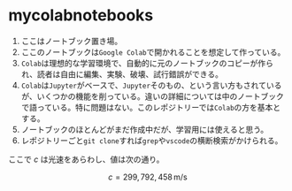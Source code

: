 # mycolabnotebooks

1. ここはノートブック置き場。
1. ここのノートブックは`Google Colab`で開かれることを想定して作っている。
1. `Colab`は理想的な学習環境で、自動的に元のノートブックのコピーが作られ、読者は自由に編集、実験、破壊、試行錯誤ができる。
1. `Colab`は`Jupyter`がベースで、`Jupyter`そのもの、という言い方もされているが、いくつかの機能を削っている。違いの詳細については中のノートブックで語っている。特に問題はない。このレポジトリーでは`Colab`の方を基本とする。
1. ノートブックのほとんどがまだ作成中だが、学習用には使えると思う。
1. レポジトリーごと`git clone`すれば`grep`や`vscode`の横断検索がかけられる。



ここで $c$ は光速をあらわし、値は次の通り。  

$$ c = 299{,}792{,}458 \, \mathrm{m/s} $$
